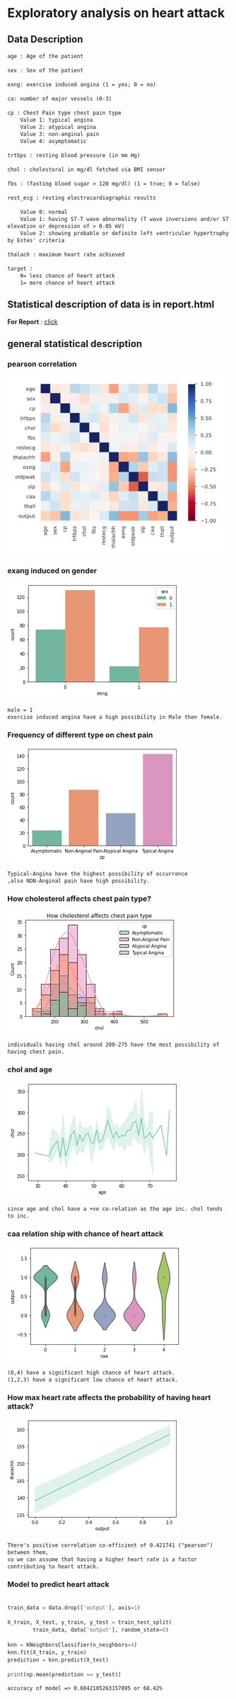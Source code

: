 # Exploratory analysis on heart attack

## Data Description

	age : Age of the patient
	
	sex : Sex of the patient
	
	exng: exercise induced angina (1 = yes; 0 = no)
	
	ca: number of major vessels (0-3)
	
	cp : Chest Pain type chest pain type
		Value 1: typical angina
		Value 2: atypical angina
		Value 3: non-anginal pain
		Value 4: asymptomatic
	
	trtbps : resting blood pressure (in mm Hg)
	
	chol : cholestoral in mg/dl fetched via BMI sensor
	
	fbs : (fasting blood sugar > 120 mg/dl) (1 = true; 0 = false)
	
	rest_ecg : resting electrocardiographic results
	
		Value 0: normal 
		Value 1: having ST-T wave abnormality (T wave inversions and/or ST elevation or depression of > 0.05 mV) 
		Value 2: showing probable or definite left ventricular hypertrophy by Estes' criteria
	
	thalach : maximum heart rate achieved
	
	target :
		0= less chance of heart attack
		1= more chance of heart attack

## Statistical description of data is in report.html

<b>For Report</b> : <a href="https://github.com/Sb2001nov/HeartAttack-Analysis/blob/main/report.html">click</a>

## general statistical description

### pearson correlation

![](plots/correlation.png)

### exang induced on gender


![](plots/exangWTHsex.png)

    male = 1
    exercise induced angina have a high possibility in Male then female.

### Frequency of different type on chest pain

![](plots/chestPain.png)
	
	Typical-Angina have the highest possibility of occurrence
	,also NON-Anginal pain have high possibility.

### How cholesterol affects chest pain type?

![](plots/Effect_Of_Chol_With_Cp.png)

	individuals having chol around 200-275 have the most possibility of having chest pain.

### chol and age

![](plots/cholVSage.png)
	
	since age and chol have a +ve co-relation as the age inc. chol tends to inc.


### caa relation ship with chance of heart attack

![](plots/caaRelationWithOutput.png)
	
	(0,4) have a significant high chance of heart attack.
	(1,2,3) have a significant low chance of heart attack.
	
###  How max heart rate affects the probability of having heart attack?

![](plots/heartRateVSHeartAttack.png)

	There's positive correlation co-efficient of 0.421741 ("pearson") between them,
	so we can assume that having a higher heart rate is a factor contributing to heart attack.


### Model to predict heart attack

```py

train_data = data.drop(['output'], axis=1)

X_train, X_test, y_train, y_test = train_test_split(
        train_data, data['output'], random_state=0)

knn = KNeighborsClassifier(n_neighbors=4)
knn.fit(X_train, y_train)
prediction = knn.predict(X_test)

print(np.mean(prediction == y_test))

```

	accuracy of model => 0.6842105263157895 or 68.42%
